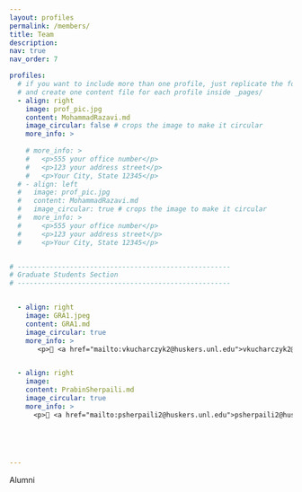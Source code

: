 ```yaml
---
layout: profiles
permalink: /members/
title: Team
description: 
nav: true
nav_order: 7

profiles:
  # if you want to include more than one profile, just replicate the following block
  # and create one content file for each profile inside _pages/
  - align: right
    image: prof_pic.jpg
    content: MohammadRazavi.md
    image_circular: false # crops the image to make it circular
    more_info: >
    
    # more_info: >
    #   <p>555 your office number</p>
    #   <p>123 your address street</p>
    #   <p>Your City, State 12345</p>
  # - align: left
  #   image: prof_pic.jpg
  #   content: MohammadRazavi.md
  #   image_circular: true # crops the image to make it circular
  #   more_info: >
  #     <p>555 your office number</p>
  #     <p>123 your address street</p>
  #     <p>Your City, State 12345</p>


# -----------------------------------------------------
# Graduate Students Section
# -----------------------------------------------------


  - align: right
    image: GRA1.jpeg
    content: GRA1.md
    image_circular: true
    more_info: >
       <p>📧 <a href="mailto:vkucharczyk2@huskers.unl.edu">vkucharczyk2@huskers.unl.edu</a></p>


  - align: right
    image: 
    content: PrabinSherpaili.md
    image_circular: true
    more_info: >
      <p>📧 <a href="mailto:psherpaili2@huskers.unl.edu">psherpaili2@huskers.unl.edu</a></p>





---
```

Alumni
